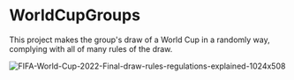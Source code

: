 # WorldCupGroups
This project makes the group's draw of a World Cup in a randomly way, complying with all of many rules of the draw.

![FIFA-World-Cup-2022-Final-draw-rules-regulations-explained-1024x508](https://github.com/luizotav10/WorldCupGroups/assets/142471005/0bb2eb7f-efbe-4ec9-9ee9-2792b5487765)
